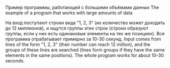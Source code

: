 Пример программы, работающей с большими объёмами данных
The example of a program that works with large amounts of data

На вход поступают строки вида "1, 2, 3" (их количество может доходить до 12 миллионов), и ищутся группы этих строк 
(строки образуют группы, если у них есть одинаковые элементы на тех же позициях). Вся программа отрабатывает примерно за 10-30 секунд.
Input comes from lines of the form "1, 2, 3" (their number can reach 12 million), and the groups of these lines are searched
(lines form groups if they have the same elements in the same positions). The whole program works for about 10-30 seconds.
